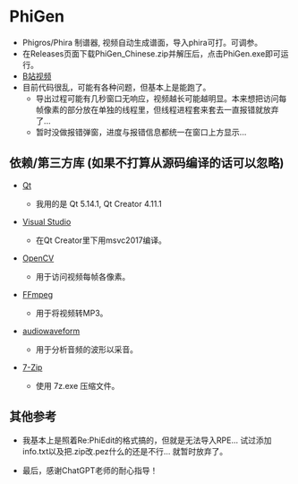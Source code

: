 # PhiGen
- Phigros/Phira 制谱器, 视频自动生成谱面，导入phira可打。可调参。
- 在Releases页面下载PhiGen_Chinese.zip并解压后，点击PhiGen.exe即可运行。
- [B站视频](https://www.bilibili.com/video/BV1eK411t7XE)
- 目前代码很乱，可能有各种问题，但基本上是能跑了。 
  - 导出过程可能有几秒窗口无响应，视频越长可能越明显。本来想把访问每帧像素的部分放在单独的线程里，但线程进程套来套去一直报错就放弃了...
  - 暂时没做报错弹窗，进度与报错信息都统一在窗口上方显示...

## 依赖/第三方库 (如果不打算从源码编译的话可以忽略)

- [Qt](https://www.qt.io/)
  - 我用的是 Qt 5.14.1, Qt Creator 4.11.1

- [Visual Studio](https://visualstudio.microsoft.com/vs/older-downloads/)
  - 在Qt Creator里下用msvc2017编译。

- [OpenCV](https://opencv.org/releases/)
  - 用于访问视频每帧各像素。

- [FFmpeg](https://ffmpeg.org/)
  - 用于将视频转MP3。

- [audiowaveform](https://github.com/bbc/audiowaveform)
  - 用于分析音频的波形以采音。

- [7-Zip](https://www.7-zip.org/)
  - 使用 7z.exe 压缩文件。

## 其他参考

- 我基本上是照着Re:PhiEdit的格式搞的，但就是无法导入RPE... 试过添加info.txt以及把.zip改.pez什么的还是不行... 就暂时放弃了。

- 最后，感谢ChatGPT老师的耐心指导！
